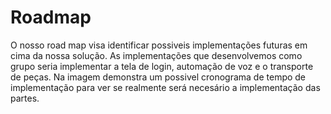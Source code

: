 # Roadmap
O nosso road map visa identificar possiveis implementações futuras em cima da nossa solução. As implementações que desenvolvemos como grupo seria implementar a tela de login, automação de voz e o transporte de peças. Na imagem demonstra um possivel cronograma de tempo de implementação para ver se realmente será necesário a implementação das partes.


